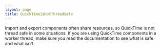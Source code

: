 ```yaml
---
layout: page
title: QuickTimeIsNotThreadSafe
---
```




Import and export components often share resources, so QuickTime is not thread safe in some situations. If you are using QuickTime components in a worker thread, make sure you read the documentation to see what is safe and what isn't.

